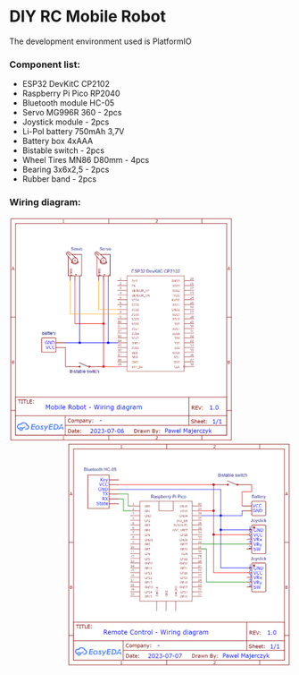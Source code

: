 # DIY RC Mobile Robot
 The development environment used is PlatformIO
 
### Component list:
- ESP32 DevKitC CP2102 
- Raspberry Pi Pico RP2040
- Bluetooth module HC-05
- Servo MG996R 360 - 2pcs
- Joystick module - 2pcs
- Li-Pol battery 750mAh 3,7V
- Battery box 4xAAA
- Bistable switch - 2pcs
- Wheel Tires MN86 D80mm - 4pcs
- Bearing 3x6x2,5 - 2pcs
- Rubber band - 2pcs
  
### Wiring diagram:
<p >
    <img src="https://github.com/PMajerczyk/DIY-RC-MobileRobot/blob/main/ESP32/ESP32.png" alt="png" width="400" align="lrft">
    <img src="https://github.com/PMajerczyk/DIY-RC-MobileRobot/blob/main/Pico/Pico.png" alt="png" width="400" align="right">
</p>
